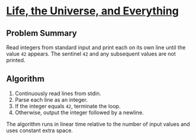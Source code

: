 # [Life, the Universe, and Everything](https://www.spoj.com/problems/TEST)

## Problem Summary
Read integers from standard input and print each on its own line until the value `42` appears. The sentinel `42` and any subsequent values are not printed.

## Algorithm
1. Continuously read lines from stdin.
2. Parse each line as an integer.
3. If the integer equals `42`, terminate the loop.
4. Otherwise, output the integer followed by a newline.

The algorithm runs in linear time relative to the number of input values and uses constant extra space.
